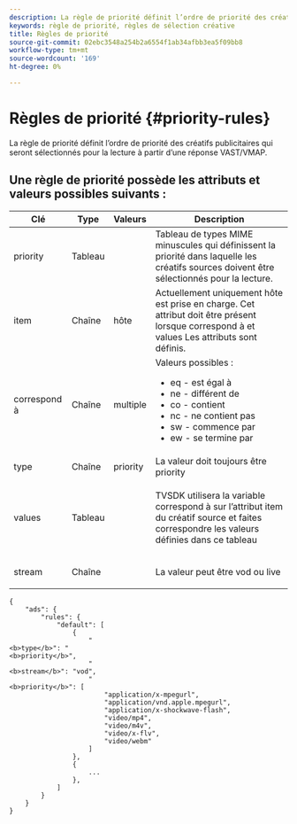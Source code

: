 ```yaml
---
description: La règle de priorité définit l’ordre de priorité des créatifs publicitaires qui seront sélectionnés pour la lecture à partir d’une réponse VAST/VMAP.
keywords: règle de priorité, règles de sélection créative
title: Règles de priorité
source-git-commit: 02ebc3548a254b2a6554f1ab34afbb3ea5f09bb8
workflow-type: tm+mt
source-wordcount: '169'
ht-degree: 0%

---
```


# Règles de priorité {#priority-rules}

La règle de priorité définit l’ordre de priorité des créatifs publicitaires qui seront sélectionnés pour la lecture à partir d’une réponse VAST/VMAP.

## Une règle de priorité possède les attributs et valeurs possibles suivants :

<table id="table_ljp_tgx_hz">  
 <thead> 
  <tr> 
   <th class="entry"><b>Clé</b></th> 
   <th class="entry"><b>Type</b></th> 
   <th class="entry"><b>Valeurs</b></th> 
   <th class="entry"><b>Description</b></th> 
  </tr> 
 </thead>
 <tbody> 
  <tr> 
   <td><span class="codeph"> priority</span></td> 
   <td><span class="codeph"> Tableau</span></td> 
   <td></td> 
   <td> Tableau de types MIME minuscules qui définissent la priorité dans laquelle les créatifs sources doivent être sélectionnés pour la lecture.</td> 
  </tr> 
  <tr> 
   <td><span class="codeph"> item</span></td> 
   <td><span class="codeph"> Chaîne</span></td> 
   <td><span class="codeph"> hôte</span></td> 
   <td>Actuellement uniquement <span class="codeph"> hôte</span> est prise en charge. Cet attribut doit être présent lorsque <span class="codeph"> correspond à</span> et <span class="codeph"> values</span> Les attributs sont définis.</td> 
  </tr> 
  <tr> 
   <td><span class="codeph"> correspond à</span></td> 
   <td><span class="codeph"> Chaîne</span></td> 
   <td><span class="codeph"> multiple</span></td> 
   <td>Valeurs possibles :
    <ul id="ul_tnf_2hx_hz"> 
     <li><span class="codeph"> eq</span> - est égal à</li> 
     <li><span class="codeph"> ne</span> - différent de</li> 
     <li><span class="codeph"> co</span> - contient</li> 
     <li><span class="codeph"> nc</span> - ne contient pas</li> 
     <li><span class="codeph"> sw</span> - commence par</li> 
     <li><span class="codeph"> ew</span> - se termine par</li> 
    </ul></td> 
  </tr> 
  <tr> 
   <td><span class="codeph"> type</span></td> 
   <td><span class="codeph"> Chaîne</span></td> 
   <td><span class="codeph"> priority</span></td> 
   <td>La valeur doit toujours être <span class="codeph"> priority</span></td> 
  </tr> 
  <tr> 
   <td><span class="codeph"> values</span></td> 
   <td><span class="codeph"> Tableau</span></td> 
   <td></td> 
   <td> <p>TVSDK utilisera la variable <span class="codeph"> correspond à</span> sur l’attribut <span class="codeph"> item</span> du créatif source et faites correspondre les valeurs définies dans ce tableau</p> </td> 
  </tr> 
  <tr> 
   <td><span class="codeph"> stream</span></td> 
   <td><span class="codeph"> Chaîne</span></td> 
   <td></td> 
   <td> <p>La valeur peut être <span class="codeph"> vod</span> ou <span class="codeph"> live</span></p> </td> 
  </tr> 
 </tbody> 
</table>

```
{
    "ads": {
        "rules": {
            "default": [
                {
                    "
<b>type</b>": "
<b>priority</b>",
                    "
<b>stream</b>": "vod",
                    "
<b>priority</b>": [
                        "application/x-mpegurl",
                        "application/vnd.apple.mpegurl",
                        "application/x-shockwave-flash",
                        "video/mp4",
                        "video/m4v",
                        "video/x-flv",
                        "video/webm"
                    ]
                },
                {
                    ...
                },
            ]
        }
    }
}
```

